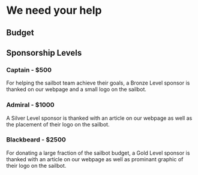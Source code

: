 # We need your help


##
## Budget

## Sponsorship Levels

### Captain - $500

For helping the sailbot team achieve their goals, a Bronze Level sponsor is
thanked on our webpage and a small logo on the sailbot.

### Admiral - $1000

A Silver Level sponsor is thanked with an article on our webpage as well as
the placement of their logo on the sailbot.

### Blackbeard - $2500

For donating a large fraction of the sailbot budget, a Gold Level sponsor is
thanked with an article on our webpage as well as prominant graphic of their
logo on the sailbot.
